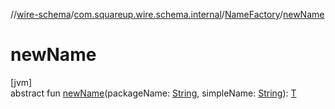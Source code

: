 //[wire-schema](../../../index.md)/[com.squareup.wire.schema.internal](../index.md)/[NameFactory](index.md)/[newName](new-name.md)

# newName

[jvm]\
abstract fun [newName](new-name.md)(packageName: [String](https://kotlinlang.org/api/latest/jvm/stdlib/kotlin/-string/index.html), simpleName: [String](https://kotlinlang.org/api/latest/jvm/stdlib/kotlin/-string/index.html)): [T](index.md)
